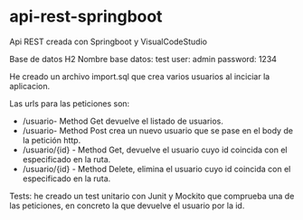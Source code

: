 # api-rest-springboot
Api REST creada con Springboot y VisualCodeStudio

Base de datos H2
Nombre base datos: test
user: admin
password: 1234

He creado un archivo import.sql que crea varios usuarios al inciciar la aplicacion.

Las urls para las peticiones son:
 - /usuario- Method Get devuelve el listado de usuarios. 
 - /usuario- Method Post crea un nuevo usuario que se pase en el body de la petición http.
 - /usuario/{id} - Method Get, devuelve el usuario cuyo id coincida con el especificado en la ruta.
 - /usuario/{id} - Method Delete, elimina el usuario cuyo id coincida con el especificado en la ruta.

 Tests: he creado un test unitario con Junit y Mockito que comprueba una de las peticiones, en concreto la que devuelve el usuario por la id.


